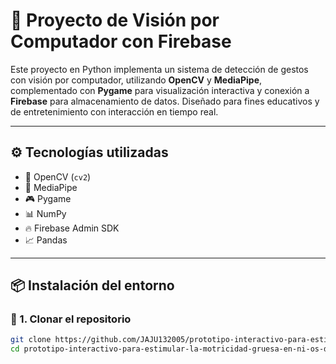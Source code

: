 # 🧠 Proyecto de Visión por Computador con Firebase

Este proyecto en Python implementa un sistema de detección de gestos con visión por computador, utilizando **OpenCV** y **MediaPipe**, complementado con **Pygame** para visualización interactiva y conexión a **Firebase** para almacenamiento de datos. Diseñado para fines educativos y de entretenimiento con interacción en tiempo real.

---

## ⚙️ Tecnologías utilizadas

- 🎥 OpenCV (`cv2`)
- 🧠 MediaPipe
- 🎮 Pygame
- 📊 NumPy
- 🔥 Firebase Admin SDK
- 📈 Pandas

---

## 📦 Instalación del entorno

### 🔹 1. Clonar el repositorio

```bash
git clone https://github.com/JAJU132005/prototipo-interactivo-para-estimular-la-motricidad-gruesa-en-ni-os-de-primaria.git
cd prototipo-interactivo-para-estimular-la-motricidad-gruesa-en-ni-os-de-primaria
